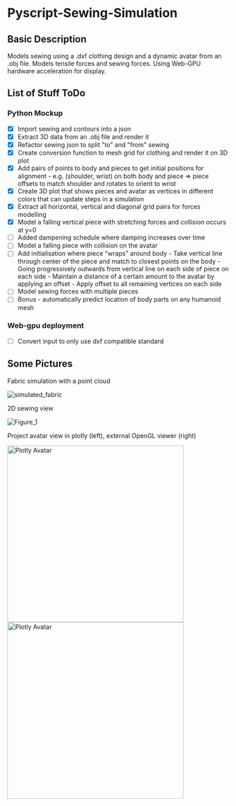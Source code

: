 # Pyscript-Sewing-Simulation

## Basic Description

Models sewing using a .dxf clothing design and a dynamic avatar from an .obj file. Models tensile forces and sewing forces. Using Web-GPU hardware acceleration for display.

## List of Stuff ToDo

### Python Mockup

- [x] Import sewing and contours into a json
- [x] Extract 3D data from an .obj file and render it
- [x] Refactor sewing json to split "to" and "from" sewing
- [x] Create conversion function to mesh grid for clothing and render it on 3D plot
- [x] Add pairs of points to body and pieces to get initial positions for alignment
      - e.g. (shoulder, wrist) on both body and piece => piece offsets to match shoulder and rotates to orient to wrist
- [x] Create 3D plot that shows pieces and avatar as vertices in different colors that can update steps in a simulation
- [x] Extract all horizontal, vertical and diagonal grid pairs for forces modelling
- [x] Model a falling vertical piece with stretching forces and collision occurs at y=0
- [ ] Added dampening schedule where damping increases over time
- [ ] Model a falling piece with collision on the avatar
- [ ] Add initialisation where piece "wraps" around body
      - Take vertical line through center of the piece and match to closest points on the body
      - Going progressively outwards from vertical line on each side of piece on each side
      - Maintain a distance of a certain amount to the avatar by applying an offset
      - Apply offset to all remaining vertices on each side
- [ ] Model sewing forces with multiple pieces
- [ ] Bonus - automatically predict location of body parts on any humanoid mesh

### Web-gpu deployment

- [ ] Convert input to only use dxf compatible standard

## Some Pictures

Fabric simulation with a point cloud

![simulated_fabric](https://github.com/user-attachments/assets/c1230ca1-075e-434c-81d6-aa8ae8abe405)

2D sewing view

![Figure_1](https://github.com/user-attachments/assets/d0678c08-eb7b-4471-add4-7a9fa208e130)

Project avatar view in plotly (left), external OpenGL viewer (right)

<span>
<img src="https://github.com/user-attachments/assets/8ce24b74-0122-4266-8c19-ca209e1b0b4e" alt="Plotly Avatar" width="400">
<img src="https://github.com/user-attachments/assets/984ccd6d-aaaa-45c2-958f-76159043bf50" alt="Plotly Avatar" width="400">
</span>

